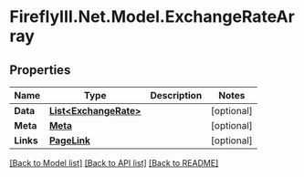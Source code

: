 # FireflyIII.Net.Model.ExchangeRateArray
## Properties

Name | Type | Description | Notes
------------ | ------------- | ------------- | -------------
**Data** | [**List&lt;ExchangeRate&gt;**](ExchangeRate.md) |  | [optional] 
**Meta** | [**Meta**](Meta.md) |  | [optional] 
**Links** | [**PageLink**](PageLink.md) |  | [optional] 

[[Back to Model list]](../README.md#documentation-for-models) [[Back to API list]](../README.md#documentation-for-api-endpoints) [[Back to README]](../README.md)


